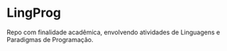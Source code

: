 # LingProg
Repo com finalidade acadêmica, envolvendo atividades de Linguagens e Paradigmas de Programação.
